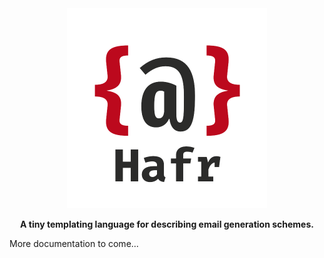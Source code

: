 <div align="center">
    <img src="logo.png" width="320" height="320">
    <p>
        <b>A tiny templating language for describing email generation schemes.</b>    
    </p>
</div>

More documentation to come...
